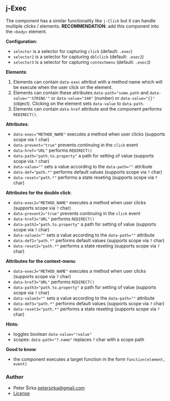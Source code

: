 ## j-Exec

The component has a similar functionality like `j-Click` but it can handle multiple clicks / elements. __RECOMMENDATION__: add this component into the `<body>` element.

__Configuration__:
- `selector` is a selector for capturing `click` (default: `.exec`)
- `selector2` is a selector for capturing `dblclick` (default: `.exec2`)
- `selector3` is a selector for capturing `contextmenu` (default: `.exec3`)

__Elements__:

1. Elements can contain `data-exec` attribut with a method name which will be execute when the user click on the element.
2. Elements can contain these attributes `data-path="some.path` and `data-value="'STRING'"` or `data-value="340"` (number) or `data-value="{}"` (object). Clicking on the element sets `data-value` to `data-path`.
3. Elements can contain `data-href` attribute and the component performs `REDIRECT()`.

__Attributes__:

- `data-exec="METHOD_NAME"` executes a method when user clicks (supports scope via `?` char)
- `data-prevent="true"` prevents continuing in the `click` event
- `data-href="URL"` performs `REDIRECT()`
- `data-path="path.to.property"` a path for setting of value (supports scope via `?` char)
- `data-value=""` sets a value according to the `data-path=""` attribute
- `data-def="path.*"` performs default values (supports scope via `?` char)
- `data-reset="path.*"` performs a state reseting (supports scope via `?` char)

__Attributes for the double click__:

- `data-exec2="METHOD_NAME"` executes a method when user clicks (supports scope via `?` char)
- `data-prevent2="true"` prevents continuing in the `click` event
- `data-href2="URL"` performs `REDIRECT()`
- `data-path2="path.to.property"` a path for setting of value (supports scope via `?` char)
- `data-value2=""` sets a value according to the `data-path=""` attribute
- `data-def2="path.*"` performs default values (supports scope via `?` char)
- `data-reset2="path.*"` performs a state reseting (supports scope via `?` char)

__Attributes for the context-menu__:

- `data-exec3="METHOD_NAME"` executes a method when user clicks (supports scope via `?` char)
- `data-href3="URL"` performs `REDIRECT()`
- `data-path3="path.to.property"` a path for setting of value (supports scope via `?` char)
- `data-value3=""` sets a value according to the `data-path=""` attribute
- `data-def3="path.*"` performs default values (supports scope via `?` char)
- `data-reset3="path.*"` performs a state reseting (supports scope via `?` char)

__Hints__:

- toggles boolean `data-value="!value"`
- scopes: `data-path="?.name"` replaces `?` char with a scope path

__Good to know__:

- the component executes a target function in the form `function(element, event)`

### Author

- Peter Širka <petersirka@gmail.com>
- [License](https://www.totaljs.com/license/)